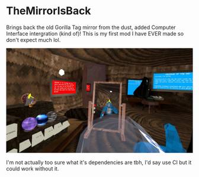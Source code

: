 # TheMirrorIsBack
Brings back the old Gorilla Tag mirror from the dust, added Computer Interface intergration (kind of)!
This is my first mod I have EVER made so don't expect much lol.

![example image](https://github.com/codey-games/TheMirrorIsBack/blob/master/2.jpeg?raw=true)

I'm not actually too sure what it's dependencies are tbh, I'd say use CI but it could work without it.
